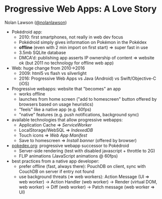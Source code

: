 # Progressive Web Apps: A Love Story
Nolan Lawson ([@nolanlawson](https://twitter.com/@nolanlawson))

- Pokédroid app:
	- 2010: first smartphones, not really in web dev focus 
	- Pokédroid simply gives information on Pokémon in the Pokédex
	- **offline** (even with 2 min import on first start) => super fast in use
	- 3.5mb SQLite database
	- DMCA'd: publishing app asserts IP ownership of content => website ok (but 2011 no technology for offline web app)
- Web: huge change from 2010->2016
	- 2009: html5 vs flash vs silverlight
	- 2016: Progressive Web Apps vs Java (Android) vs Swift/Objective-C (iOS)
- Progressive webapps: website that "becomes" an app
	- works offline
	- launches from home screen ("add to homescreen" button offered by browsers based on usage heuristics)
	- "feels" like a native app (e.g. 60fps)
	- "native" features (e.g. push notifications, background sync)
- available technologies that allow progressive webapps:
	- Application Cache => *ServiceWorker*
	- LocalStorage/WebSQL => *IndexedDB*
	- Touch icons => *Web App Manifest*
	- Save to homescreen => *Install banner* (offered by browser)
- [pokedex.org](https://pokedex.org): progressive webapp successor to Pokédroid
	- Server-side rendering (test with disabled javascript + throttle to 2G)
	- FLIP animations (JavaScript animations @ 60fps)
- best practices from a native app developer:
	- prefer offline (fast, always there): PouchDB on client, sync with CouchDB on server if entry not found
	- use background threats (=> web workers): Action Message (UI => web worker) -> Action Handler (web worker) -> Render (virtual DOM, web worker) -> Diff (web worker) -> Patch message (web worker => UI)
